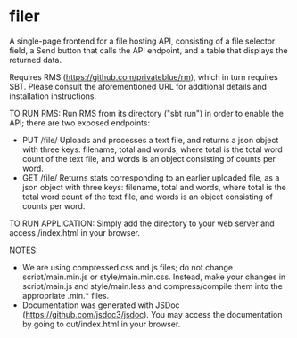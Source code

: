 # filer
A single-page frontend for a file hosting API, consisting of a file selector field, a Send button that calls the API endpoint, and a table that displays the returned data.

Requires RMS (https://github.com/privateblue/rm), which in turn requires SBT. Please consult the aforementioned URL for additional details and installation instructions.

TO RUN RMS:
Run RMS from its directory ("sbt run") in order to enable the API; there are two exposed endpoints:
- PUT /file/<filename> Uploads and processes a text file, and returns a json object with three keys: filename, total and words, where total is the total word count of the text file, and words is an object consisting of counts per word.
- GET /file/<filename> Returns stats corresponding to an earlier uploaded file, as a json object with three keys: filename, total and words, where total is the total word count of the text file, and words is an object consisting of counts per word.

TO RUN APPLICATION:
Simply add the directory to your web server and access /index.html in your browser.

NOTES:
- We are using compressed css and js files; do not change script/main.min.js or style/main.min.css. Instead, make your changes in script/main.js and style/main.less and compress/compile them into the appropriate .min.* files.
- Documentation was generated with JSDoc (https://github.com/jsdoc3/jsdoc). You may access the documentation by going to out/index.html in your browser.
